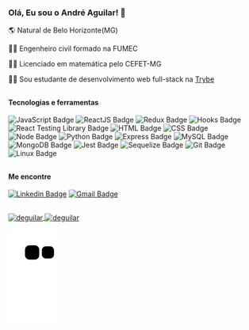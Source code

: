 ### Olá, Eu sou o André Aguilar! 👋

🌎 Natural de Belo Horizonte(MG)

👷‍♂️ Engenheiro civil formado na FUMEC 

👨‍🏫 Licenciado em matemática pelo CEFET-MG

<p> 👨‍💻 Sou estudante de desenvolvimento web full-stack na <a href="https://www.betrybe.com/" alt="Trybe"> Trybe </a></p>

##

#### **Tecnologias e ferramentas**

![JavaScript Badge](https://img.shields.io/badge/-JavaScript-yellow?style=flat-square&logo=JavaScript&logoColor=white)
![ReactJS Badge](https://img.shields.io/badge/-React-61DAFB?style=flat-square&logo=React&logoColor=black)
![Redux Badge](https://img.shields.io/badge/-Redux-764ABC?style=flat-square&logo=Redux&logoColor=white)
![Hooks Badge](https://img.shields.io/badge/-Hooks-61DAFB?style=flat-square&logo=React&logoColor=black)
![React Testing Library Badge](https://img.shields.io/badge/-RTL-61DAFB?style=flat-square&logo=react&logoColor=black)
![HTML Badge](https://img.shields.io/badge/-HTML-E34F26?style=flat-square&logo=html5&logoColor=white)
![CSS Badge](https://img.shields.io/badge/-CSS-1572B6?style=flat-square&logo=css3&logoColor=white)
![Node Badge](https://img.shields.io/badge/-Node.js-339933?style=flat-square&logo=node.js&logoColor=white)
![Python Badge](https://img.shields.io/badge/-Python-306998?style=flat-square&logo=python&logoColor=white)
![Express Badge](https://img.shields.io/badge/-Express.js-grey?style=flat-square&logo=expressjs&logoColor=white)
![MySQL Badge](https://img.shields.io/badge/-MySQL-4479A1?style=flat-square&logo=MySQL&logoColor=white)
![MongoDB Badge](https://img.shields.io/badge/-MongoDB-47A248?style=flat-square&logo=mongodb&logoColor=white)
![Jest Badge](https://img.shields.io/badge/-Jest-C21325?style=flat-square&logo=jest&logoColor=white)
![Sequelize Badge](https://img.shields.io/badge/-Sequelize-357bbe?style=flat-square&logo=sequelize&logoColor=white)
![Git Badge](https://img.shields.io/badge/-Git-F05032?style=flat-square&logo=git&logoColor=white)
![Linux Badge](https://img.shields.io/badge/-Linux-FCC624?style=flat-square&logo=Linux&logoColor=black)

##

#### **Me encontre**

  [![Linkedin Badge](https://img.shields.io/badge/-LinkedIn-blue?style=flat-square&logo=Linkedin&logoColor=white&link=https://www.linkedin.com/in/andré-aguilar-73004a205/)](https://www.linkedin.com/in/andré-aguilar-73004a205/)
  [![Gmail Badge](https://img.shields.io/badge/-Gmail-c14438?style=flat-square&logo=Gmail&logoColor=white&link=mailto:deboracosilveira@gmail.com)](mailto:andreaguilar.ti@gmail.com)

##

<a href="https://github.com/deguilar">
  <img align="center" width="400px" src="https://github-readme-stats.vercel.app/api?username=deguilar&show_icons=true&theme=dracula" alt="deguilar" />
</a>
<a href="https://github.com/deguilar">
  <img align="center" width="336px" src="https://github-readme-stats.vercel.app/api/top-langs/?username=deguilar&layout=compact&theme=dracula" alt="deguilar" />
</a>

![Snake animation](https://github.com/rafaballerini/rafaballerini/blob/output/github-contribution-grid-snake.svg)



 




<!---
deguilar/deguilar is a ✨ special ✨ repository because its `README.md` (this file) appears on your GitHub profile.
You can click the Preview link to take a look at your changes.
--->
